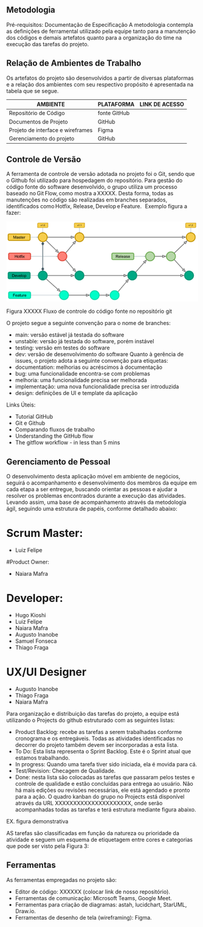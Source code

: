 
## Metodologia
Pré-requisitos: Documentação de Especificação
A metodologia contempla as definições de ferramental utilizado pela equipe tanto para a manutenção dos códigos e demais artefatos quanto para a organização do time na execução das tarefas do projeto.

## Relação de Ambientes de Trabalho
Os artefatos do projeto são desenvolvidos a partir de diversas plataformas e a relação dos ambientes com seu respectivo propósito é apresentada na tabela que se segue.

|AMBIENTE	|PLATAFORMA	|LINK DE ACESSO|
|-----|---|---|
|Repositório de Código |fonte	GitHub	|
|Documentos de Projeto	|GitHub|	
|Projeto de interface e wireframes|	Figma	|
|Gerenciamento do projeto|	GitHub	|

## Controle de Versão
A ferramenta de controle de versão adotada no projeto foi o Git, sendo que o Github foi utilizado para hospedagem do repositório.
Para gestão do código fonte do software desenvolvido, o grupo utiliza um processo baseado no Git Flow, como mostra a XXXXX. Desta forma, todas as manutenções no código são realizadas em branches separados, identificados como Hotfix, Release, Develop e Feature.   
Exemplo figura a fazer:
 
![](https://github.com/ICEI-PUC-Minas-PMV-ADS/pmv-ads-2022-2-e3-proj-mov-t4-voga-app/blob/main/docs/img/Imagem%20fluxo%20de%20controle.png)

Figura XXXXX Fluxo de controle do código fonte no repositório git



O projeto segue a seguinte convenção para o nome de branches:
*	main: versão estável já testada do software
*	unstable: versão já testada do software, porém instável
*	testing: versão em testes do software
*	dev: versão de desenvolvimento do software Quanto à gerência de issues, o projeto adota a seguinte convenção para etiquetas:
*	documentation: melhorias ou acréscimos à documentação
*	bug: uma funcionalidade encontra-se com problemas
*	melhoria: uma funcionalidade precisa ser melhorada
*	implementação: uma nova funcionalidade precisa ser introduzida
*	design: definições de UI e template da aplicação

Links Úteis:
*	Tutorial GitHub
*	Git e Github
*	Comparando fluxos de trabalho
*	Understanding the GitHub flow
*	The gitflow workflow - in less than 5 mins

## Gerenciamento de Pessoal
O desenvolvimento desta aplicação móvel em ambiente de negócios, seguirá o acompanhamento e desenvolvimento dos membros da equipe em cada etapa a ser entregue, buscando orientar as  pessoas e ajudar a resolver os problemas encontrados durante a execução das atividades. Levando assim, uma base de acompanhamento através da metodologia ágil, seguindo uma estrutura de papéis, conforme detalhado abaixo:

# Scrum Master:
*	Luiz Felipe

#Product Owner:
*	Naiara Mafra

# Developer:
*	Hugo Kioshi 
*	Luiz Felipe
*	Naiara Mafra
*	Augusto Inanobe
*	Samuel Fonseca
*	Thiago Fraga

# UX/UI Designer
*	Augusto Inanobe
*	Thiago Fraga
*	Naiara Mafra

Para organização e distribuição das tarefas do projeto, a equipe está utilizando o Projects do github estruturado com as seguintes listas:
*	Product Backlog: recebe as tarefas a serem trabalhadas conforme cronograma e os entregáveis. Todas as atividades identificadas no decorrer do projeto também devem ser incorporadas a esta lista.
*	To Do: Esta lista representa o Sprint Backlog. Este é o Sprint atual que estamos trabalhando.
*	In progress: Quando uma tarefa tiver sido iniciada, ela é movida para cá.
*	Test/Revision: Checagem de Qualidade.
*	Done: nesta lista são colocadas as tarefas que passaram pelos testes e controle de qualidade e estão concluídas para entrega ao usuário. Não há mais edições ou revisões necessárias, ele está agendado e pronto para a ação.
O quadro kanban do grupo no Projects está disponível através da URL XXXXXXXXXXXXXXXXXXXXX, onde serão acompanhadas todas as tarefas e terá estrutura mediante figura abaixo.

EX. figura demonstrativa 

AS tarefas são classificadas em função da natureza ou prioridade da atividade e seguem um esquema de etiquetagem entre cores e categorias que pode ser visto pela Figura 3:

## Ferramentas
As ferramentas empregadas no projeto são:
*	Editor de código: XXXXXX (colocar link de nosso repositório).
*	Ferramentas de comunicação: Microsoft Teams, Google Meet.
*	Ferramentas para criação de diagramas: astah, lucidchart, StarUML, Draw.io.
*	Ferramentas de desenho de tela (wireframing): Figma.

